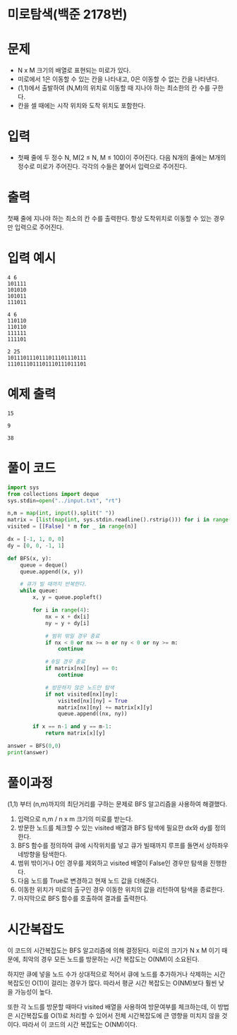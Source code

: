 # 미로탐색(백준 2178번)

# 문제 
- N x M 크기의 배열로 표현되는 미로가 있다.
- 미로에서 1은 이동할 수 있는 칸을 나타내고, 0은 이동할 수 없는 칸을 나타낸다.
- (1,1)에서 출발하여 (N,M)의 위치로 이동할 때 지나야 하는 최소한의 칸 수를 구한다.
- 칸을 셀 때에는 시작 위치와 도착 위치도 포함한다.

# 입력
- 첫째 줄에 두 정수 N, M(2 ≤ N, M ≤ 100)이 주어진다. 다음 N개의 줄에는 M개의 정수로 미로가 주어진다. 각각의 수들은 붙어서 입력으로 주어진다.

# 출력
첫째 줄에 지나야 하는 최소의 칸 수를 출력한다. 항상 도착위치로 이동할 수 있는 경우만 입력으로 주어진다.

# 입력 예시
```
4 6
101111
101010
101011
111011
```

```
4 6
110110
110110
111111
111101
```

```
2 25
1011101110111011101110111
1110111011101110111011101
```

# 예제 출력
```
15
```
```
9
```
```
38
```

# 풀이 코드
```python
import sys
from collections import deque
sys.stdin=open("../input.txt", "rt")

n,m = map(int, input().split(" "))
matrix = [list(map(int, sys.stdin.readline().rstrip())) for i in range(n)]
visited = [[False] * m for _ in range(n)]

dx = [-1, 1, 0, 0]
dy = [0, 0, -1, 1]

def BFS(x, y):
    queue = deque()
    queue.append((x, y))

    # 큐가 빌 때까지 반복한다.
    while queue:
        x, y = queue.popleft()

        for i in range(4):
            nx = x + dx[i]
            ny = y + dy[i]

            # 범위 밖일 경우 종료
            if nx < 0 or nx >= n or ny < 0 or ny >= m:
                continue

            # 0일 경우 종료
            if matrix[nx][ny] == 0:
                continue

            # 방문하지 않은 노드만 탐색
            if not visited[nx][ny]:
                visited[nx][ny] = True
                matrix[nx][ny] += matrix[x][y]
                queue.append((nx, ny))

        if x == n-1 and y == m-1:
            return matrix[x][y]

answer = BFS(0,0)
print(answer)
```

# 풀이과정
(1,1) 부터 (n,m)까지의 최단거리를 구하는 문제로 BFS 알고리즘을 사용하여 해결했다.

1. 입력으로 n,m / n x m 크기의 미로를 받는다.
2. 방문한 노드를 체크할 수 있는 visited 배열과 BFS 탐색에 필요한 dx와 dy를 정의한다.
3. BFS 함수를 정의하여 큐에 시작위치를 넣고 큐가 빌때까지 루프를 돌면서 상하좌우 네방향을 탐색한다.
4. 범위 밖이거나 0인 경우를 제외하고 visited 배열이 False인 경우만 탐색을 진행한다.
5. 다음 노드를 True로 변경하고 현재 노드 값을 더해준다.
6. 이동한 위치가 미로의 출구인 경우 이동한 위치의 값을 리턴하여 탐색을 종료한다.
7. 마지막으로 BFS 함수를 호출하여 결과를 출력한다.

# 시간복잡도
이 코드의 시간복잡도는 BFS 알고리즘에 의해 결정된다. 미로의 크기가 N x M 이기 때문에,
최악의 경우 모든 노드를 방문하는 시간 복잡도는 O(NM)이 소요된다.

하지만 큐에 넣을 노드 수가 상대적으로 적어서 큐에 노드를 추가하거나 삭제하는 시간 복잡도인 O(1)이 걸리는 경우가 많다.
따라서 평균 시간 복잡도는 O(NM)보다 훨씬 낮을 가능성이 높다.

또한 각 노드를 방문할 때마다 visited 배열을 사용하여 방문여부를 체크하는데,
이 방법은 시간복잡도를 O(1)로 처리할 수 있어서 전체 시간복잡도에 큰 영향을 미치지 않을 것이다.
따라서 이 코드의 시간 복잡도는 O(NM)이다.

